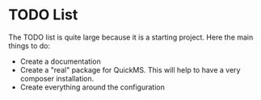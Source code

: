 # TODO List

The TODO list is quite large because it is a starting
project. Here the main things to do:

- Create a documentation
- Create a "real" package for QuickMS. This will help
	to have a very composer installation.
- Create everything around the configuration

 


